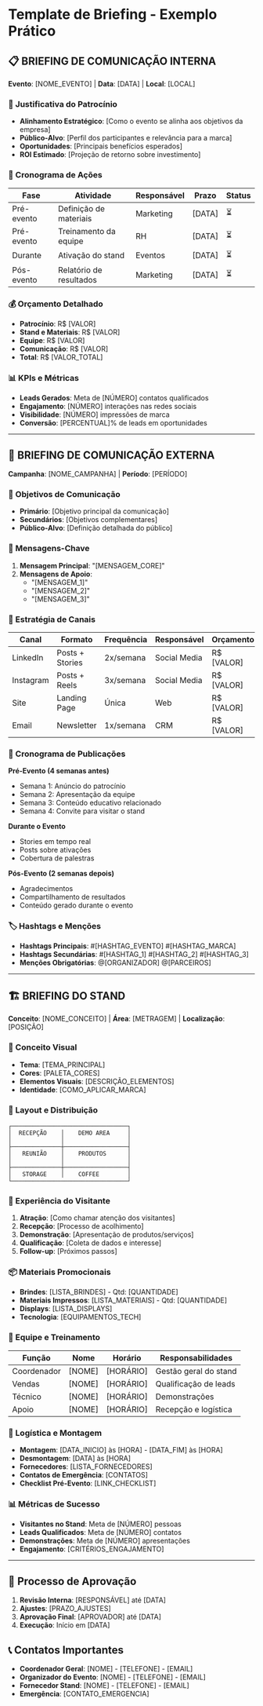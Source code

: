 # Template de Briefing - Exemplo Prático

## 📋 BRIEFING DE COMUNICAÇÃO INTERNA
**Evento**: [NOME_EVENTO] | **Data**: [DATA] | **Local**: [LOCAL]

### 🎯 Justificativa do Patrocínio
- **Alinhamento Estratégico**: [Como o evento se alinha aos objetivos da empresa]
- **Público-Alvo**: [Perfil dos participantes e relevância para a marca]
- **Oportunidades**: [Principais benefícios esperados]
- **ROI Estimado**: [Projeção de retorno sobre investimento]

### 📅 Cronograma de Ações
| Fase | Atividade | Responsável | Prazo | Status |
|------|-----------|-------------|-------|--------|
| Pré-evento | Definição de materiais | Marketing | [DATA] | ⏳ |
| Pré-evento | Treinamento da equipe | RH | [DATA] | ⏳ |
| Durante | Ativação do stand | Eventos | [DATA] | ⏳ |
| Pós-evento | Relatório de resultados | Marketing | [DATA] | ⏳ |

### 💰 Orçamento Detalhado
- **Patrocínio**: R$ [VALOR]
- **Stand e Materiais**: R$ [VALOR]
- **Equipe**: R$ [VALOR]
- **Comunicação**: R$ [VALOR]
- **Total**: R$ [VALOR_TOTAL]

### 📊 KPIs e Métricas
- **Leads Gerados**: Meta de [NÚMERO] contatos qualificados
- **Engajamento**: [NÚMERO] interações nas redes sociais
- **Visibilidade**: [NÚMERO] impressões de marca
- **Conversão**: [PERCENTUAL]% de leads em oportunidades

---

## 📢 BRIEFING DE COMUNICAÇÃO EXTERNA
**Campanha**: [NOME_CAMPANHA] | **Período**: [PERÍODO]

### 🎯 Objetivos de Comunicação
- **Primário**: [Objetivo principal da comunicação]
- **Secundários**: [Objetivos complementares]
- **Público-Alvo**: [Definição detalhada do público]

### 💬 Mensagens-Chave
1. **Mensagem Principal**: "[MENSAGEM_CORE]"
2. **Mensagens de Apoio**:
   - "[MENSAGEM_1]"
   - "[MENSAGEM_2]"
   - "[MENSAGEM_3]"

### 📱 Estratégia de Canais
| Canal | Formato | Frequência | Responsável | Orçamento |
|-------|---------|------------|-------------|-----------|
| LinkedIn | Posts + Stories | 2x/semana | Social Media | R$ [VALOR] |
| Instagram | Posts + Reels | 3x/semana | Social Media | R$ [VALOR] |
| Site | Landing Page | Única | Web | R$ [VALOR] |
| Email | Newsletter | 1x/semana | CRM | R$ [VALOR] |

### 📅 Cronograma de Publicações
**Pré-Evento (4 semanas antes)**
- Semana 1: Anúncio do patrocínio
- Semana 2: Apresentação da equipe
- Semana 3: Conteúdo educativo relacionado
- Semana 4: Convite para visitar o stand

**Durante o Evento**
- Stories em tempo real
- Posts sobre ativações
- Cobertura de palestras

**Pós-Evento (2 semanas depois)**
- Agradecimentos
- Compartilhamento de resultados
- Conteúdo gerado durante o evento

### 🏷️ Hashtags e Menções
- **Hashtags Principais**: #[HASHTAG_EVENTO] #[HASHTAG_MARCA]
- **Hashtags Secundárias**: #[HASHTAG_1] #[HASHTAG_2] #[HASHTAG_3]
- **Menções Obrigatórias**: @[ORGANIZADOR] @[PARCEIROS]

---

## 🏗️ BRIEFING DO STAND
**Conceito**: [NOME_CONCEITO] | **Área**: [METRAGEM] | **Localização**: [POSIÇÃO]

### 🎨 Conceito Visual
- **Tema**: [TEMA_PRINCIPAL]
- **Cores**: [PALETA_CORES]
- **Elementos Visuais**: [DESCRIÇÃO_ELEMENTOS]
- **Identidade**: [COMO_APLICAR_MARCA]

### 📐 Layout e Distribuição
```
┌─────────────────────────────────┐
│  RECEPÇÃO    │    DEMO AREA     │
│              │                  │
├──────────────┼──────────────────┤
│   REUNIÃO    │    PRODUTOS      │
│              │                  │
├──────────────┼──────────────────┤
│   STORAGE    │    COFFEE        │
└─────────────────────────────────┘
```

### 🎯 Experiência do Visitante
1. **Atração**: [Como chamar atenção dos visitantes]
2. **Recepção**: [Processo de acolhimento]
3. **Demonstração**: [Apresentação de produtos/serviços]
4. **Qualificação**: [Coleta de dados e interesse]
5. **Follow-up**: [Próximos passos]

### 📦 Materiais Promocionais
- **Brindes**: [LISTA_BRINDES] - Qtd: [QUANTIDADE]
- **Materiais Impressos**: [LISTA_MATERIAIS] - Qtd: [QUANTIDADE]
- **Displays**: [LISTA_DISPLAYS]
- **Tecnologia**: [EQUIPAMENTOS_TECH]

### 👥 Equipe e Treinamento
| Função | Nome | Horário | Responsabilidades |
|--------|------|---------|-------------------|
| Coordenador | [NOME] | [HORÁRIO] | Gestão geral do stand |
| Vendas | [NOME] | [HORÁRIO] | Qualificação de leads |
| Técnico | [NOME] | [HORÁRIO] | Demonstrações |
| Apoio | [NOME] | [HORÁRIO] | Recepção e logística |

### 🚚 Logística e Montagem
- **Montagem**: [DATA_INICIO] às [HORA] - [DATA_FIM] às [HORA]
- **Desmontagem**: [DATA] às [HORA]
- **Fornecedores**: [LISTA_FORNECEDORES]
- **Contatos de Emergência**: [CONTATOS]
- **Checklist Pré-Evento**: [LINK_CHECKLIST]

### 📊 Métricas de Sucesso
- **Visitantes no Stand**: Meta de [NÚMERO] pessoas
- **Leads Qualificados**: Meta de [NÚMERO] contatos
- **Demonstrações**: Meta de [NÚMERO] apresentações
- **Engajamento**: [CRITÉRIOS_ENGAJAMENTO]

---

## 🔄 Processo de Aprovação
1. **Revisão Interna**: [RESPONSÁVEL] até [DATA]
2. **Ajustes**: [PRAZO_AJUSTES]
3. **Aprovação Final**: [APROVADOR] até [DATA]
4. **Execução**: Início em [DATA]

## 📞 Contatos Importantes
- **Coordenador Geral**: [NOME] - [TELEFONE] - [EMAIL]
- **Organizador do Evento**: [NOME] - [TELEFONE] - [EMAIL]
- **Fornecedor Stand**: [NOME] - [TELEFONE] - [EMAIL]
- **Emergência**: [CONTATO_EMERGENCIA]